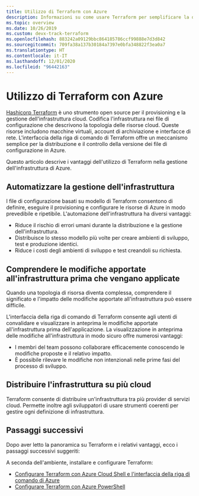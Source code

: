 ```yaml
---
title: Utilizzo di Terraform con Azure
description: Informazioni su come usare Terraform per semplificare la distribuzione e il controllo delle versioni dell'infrastruttura in Azure.
ms.topic: overview
ms.date: 10/26/2019
ms.custom: devx-track-terraform
ms.openlocfilehash: 883242a09129bbc864185786ccf99888e7d3d842
ms.sourcegitcommit: 709fa38a137b30184a7397e0bfa348822f3ea0a7
ms.translationtype: HT
ms.contentlocale: it-IT
ms.lasthandoff: 12/01/2020
ms.locfileid: "96442163"
---
```

# <a name="terraform-with-azure"></a>Utilizzo di Terraform con Azure

[Hashicorp Terraform](https://www.terraform.io/) è uno strumento open source per il provisioning e la gestione dell'infrastruttura cloud. Codifica l'infrastruttura nei file di configurazione che descrivono la topologia delle risorse cloud. Queste risorse includono macchine virtuali, account di archiviazione e interfacce di rete. L'interfaccia della riga di comando di Terraform offre un meccanismo semplice per la distribuzione e il controllo della versione dei file di configurazione in Azure.

Questo articolo descrive i vantaggi dell'utilizzo di Terraform nella gestione dell'infrastruttura di Azure.

## <a name="automate-infrastructure-management"></a>Automatizzare la gestione dell'infrastruttura

I file di configurazione basati su modello di Terraform consentono di definire, eseguire il provisioning e configurare le risorse di Azure in modo prevedibile e ripetibile. L'automazione dell'infrastruttura ha diversi vantaggi:

- Riduce il rischio di errori umani durante la distribuzione e la gestione dell'infrastruttura.
- Distribuisce lo stesso modello più volte per creare ambienti di sviluppo, test e produzione identici.
- Riduce i costi degli ambienti di sviluppo e test creandoli su richiesta.

## <a name="understand-infrastructure-changes-before-being-applied"></a>Comprendere le modifiche apportate all'infrastruttura prima che vengano applicate

Quando una topologia di risorsa diventa complessa, comprendere il significato e l'impatto delle modifiche apportate all'infrastruttura può essere difficile.

L'interfaccia della riga di comando di Terraform consente agli utenti di convalidare e visualizzare in anteprima le modifiche apportate all'infrastruttura prima dell'applicazione. La visualizzazione in anteprima delle modifiche all'infrastruttura in modo sicuro offre numerosi vantaggi:
- I membri del team possono collaborare efficacemente conoscendo le modifiche proposte e il relativo impatto.
- È possibile rilevare le modifiche non intenzionali nelle prime fasi del processo di sviluppo.

## <a name="deploy-infrastructure-to-multiple-clouds"></a>Distribuire l'infrastruttura su più cloud

Terraform consente di distribuire un'infrastruttura tra più provider di servizi cloud. Permette inoltre agli sviluppatori di usare strumenti coerenti per gestire ogni definizione di infrastruttura.

## <a name="next-steps"></a>Passaggi successivi

Dopo aver letto la panoramica su Terraform e i relativi vantaggi, ecco i passaggi successivi suggeriti:

A seconda dell'ambiente, installare e configurare Terraform:

- [Configurare Terraform con Azure Cloud Shell e l'interfaccia della riga di comando di Azure](get-started-cloud-shell.md)
- [Configurare Terraform con Azure PowerShell](get-started-powershell.md)
